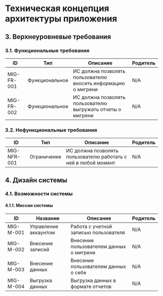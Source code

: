 # Техническая концепция архитектуры приложения

## 3. Верхнеуровневые требования

### 3.1. Функциональные требования
|ID|Тип|Описание|Родитель|
|-|-|-|-|
|MIG-FR-001|Функциональное|ИС должна позволять пользователю вносить информацию о мигрени|N/A|
|MIG-FR-002|Функциональное|ИС должна позволять пользователю выгружать отчеты о мигрени|N/A|

### 3.2. Нефункциональные требования
|ID|Тип|Описание|Родитель|
|-|-|-|-|
|MIG-NFR-001|Ограничение|ИС должна позволять пользователю работать с ней в любой момент|N/A|

## 4. Дизайн системы
### 4.1. Возможности системы
#### 4.1.1. Миссии системы

|ID|Название|Описание|Родитель|
|-|-|-|-|
|MIG-M-001|Управление аккаунтом|Работа с учетной записью пользователя|N/A|
|MIG-M-002|Внесение записей|Внесение пользователем данных о мигрени|N/A|
|MIG-M-003|Внесение данных|Внесение пользователем данных о себе|N/A|
|MIG-M-004|Выгрузка данных|Выгрузка данных в формате отчетов|N/A|